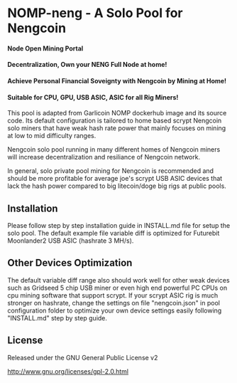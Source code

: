 
# NOMP-neng - A Solo Pool for Nengcoin
#### Node Open Mining Portal
#### Decentralization, Own your NENG Full Node at home!
#### Achieve Personal Financial Soveignty with Nengcoin by Mining at Home!
#### Suitable for CPU, GPU, USB ASIC, ASIC for all Rig Miners!

This pool is adapted from Garlicoin NOMP dockerhub image and its source code. Its default configuration is tailored to home based scrypt Nengcoin solo miners
that have weak hash rate power that mainly focuses on mining at low to mid difficulty ranges.

Nengcoin solo pool running in many different homes of Nengcoin miners will increase decentralization and resiliance of Nengcoin network.

In general, solo private pool mining for Nengcoin is recommended and should be more profitable for average joe's scrypt USB ASIC devices
that lack the hash power compared to big litecoin/doge big rigs at public pools. 

## Installation

Please follow step by step installation guide in INSTALL.md file for setup the solo pool. The default example file variable diff is optimized for Futurebit
Moonlander2 USB ASIC (hashrate 3 MH/s).

## Other Devices Optimization

The default variable diff range also should work well for other weak devices such as Gridseed 5 chip USB miner or even high end powerful PC CPUs on cpu mining
software that support scrypt.  If your scrypt ASIC rig is much stronger on hashrate, change the settings on file "nengcoin.json" in pool configuration folder
to optimize your own device settings easily following "INSTALL.md" step by step guide.


License
-------
Released under the GNU General Public License v2

http://www.gnu.org/licenses/gpl-2.0.html
